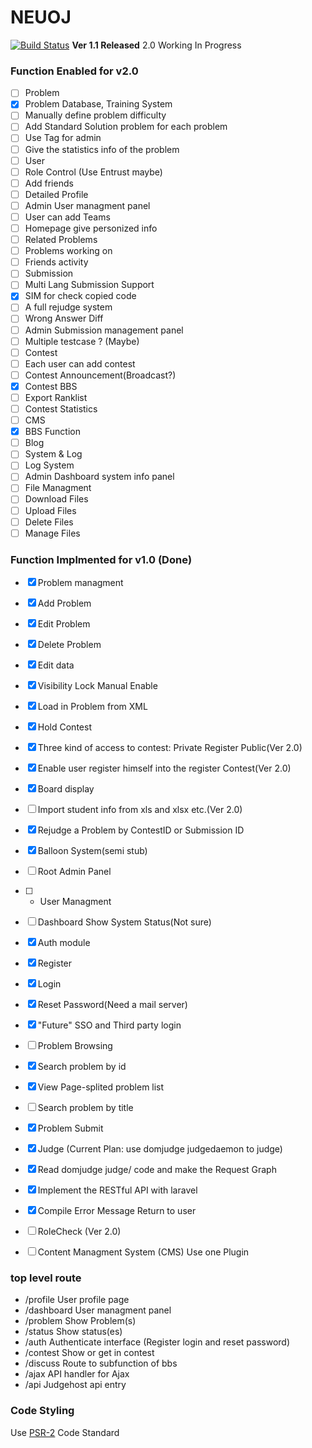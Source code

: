 NEUOJ
====
[![Build Status](http://202.118.31.226:3322/api/badges/Lbyang/NEUOJ/status.svg)](http://202.118.31.226:3322/Lbyang/NEUOJ)
__Ver 1.1 Released__ 2.0 Working In Progress

### Function Enabled for v2.0

* [ ] Problem
 * [x] Problem Database, Training System
 * [ ] Manually define problem difficulty
 * [ ] Add Standard Solution problem for each problem
 * [ ] Use Tag for admin
 * [ ] Give the statistics info of the problem
* [ ] User
 * [ ] Role Control (Use Entrust maybe)
 * [ ] Add friends
 * [ ] Detailed Profile
 * [ ] Admin User managment panel
 * [ ] User can add Teams
 * [ ] Homepage give personized info
  * [ ] Related Problems
  * [ ] Problems working on
  * [ ] Friends activity
* [ ] Submission
 * [ ] Multi Lang Submission Support
 * [x] SIM for check copied code
 * [ ] A full rejudge system
 * [ ] Wrong Answer Diff
 * [ ] Admin Submission management panel
 * [ ] Multiple testcase ? (Maybe)
* [ ] Contest
 * [ ] Each user can add contest
 * [ ] Contest Announcement(Broadcast?)
 * [x] Contest BBS
 * [ ] Export Ranklist
 * [ ] Contest Statistics
* [ ] CMS
 * [x] BBS Function
 * [ ] Blog
* [ ] System & Log
 * [ ] Log System
 * [ ] Admin Dashboard system info panel
* [ ] File Managment
 * [ ] Download Files
 * [ ] Upload Files
 * [ ] Delete Files
 * [ ] Manage Files

### Function Implmented for v1.0 (Done)
* [x] Problem managment
 * [x] Add Problem
 * [x] Edit Problem
 * [x] Delete Problem
 * [x] Edit data
 * [x] Visibility Lock Manual Enable
 * [x] Load in Problem from XML
* [x] Hold Contest
 * [x] Three kind of access to contest: Private Register Public(Ver 2.0)
 * [x] Enable user register himself into the register Contest(Ver 2.0)
 * [x] Board display
 * [ ] Import student info from xls and xlsx etc.(Ver 2.0)
 * [x] Rejudge a Problem by ContestID or Submission ID
 * [x] Balloon System(semi stub)
* [ ] Root Admin Panel
 * [ ] + User Managment
 * [ ] Dashboard Show System Status(Not sure)
* [x] Auth module
 * [x] Register
 * [x] Login
 * [x] Reset Password(Need a mail server)
 * [x] "Future" SSO and Third party login
* [ ] Problem Browsing
 * [x] Search problem by id
 * [x] View Page-splited problem list
 * [ ] Search problem by title
* [x] Problem Submit
* [x] Judge (Current Plan: use domjudge judgedaemon to judge)
 * [x] Read domjudge judge/ code and make the Request Graph
 * [x] Implement the RESTful API with laravel
 * [x] Compile Error Message Return to user
* [ ] RoleCheck (Ver 2.0)
* [ ] Content Managment System (CMS) Use one Plugin

 

### top level route
* /profile User profile page
* /dashboard User managment panel
* /problem Show Problem(s)
* /status Show status(es)
* /auth Authenticate interface (Register login and reset password)
* /contest Show or get in contest
* /discuss Route to subfunction of bbs
* /ajax API handler for Ajax
* /api Judgehost api entry

### Code Styling

Use [PSR-2](http://www.php-fig.org/psr/psr-2/) Code Standard
